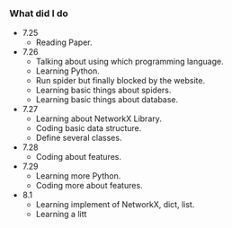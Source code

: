 ### What did I do ###

- 7.25
  - Reading Paper.
- 7.26
  - Talking about using which programming language.
  - Learning Python.
  - Run spider but finally blocked by the website.
  - Learning basic things about spiders.
  - Learning basic things about database.
- 7.27
  - Learning about NetworkX Library.
  - Coding basic data structure.
  - Define several classes.
- 7.28
  - Coding about features.
- 7.29
  - Learning more Python.
  - Coding more about features.
- 8.1
  - Learning implement of NetworkX, dict, list.  
  - ​Learning a litt
